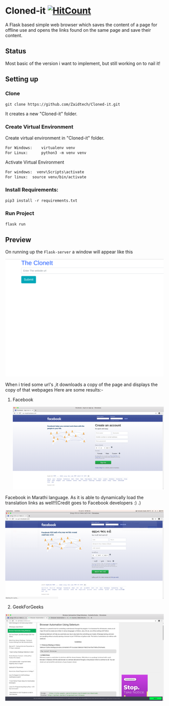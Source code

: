 # Cloned-it [![HitCount](http://hits.dwyl.com/Zaidtech/Cloned-it.svg)](http://hits.dwyl.com/Zaidtech/Cloned-it)
A Flask based simple web browser which saves the content of a page for offline use and opens the links found on the same page and save their content.

## Status

Most basic of the version i want to implement, but still working on to nail it!

## Setting up

### Clone

    git clone https://github.com/Zaidtech/Cloned-it.git

It creates a new "Cloned-it" folder.

### Create Virtual Environment

 Create virtual environment in "Cloned-it" folder.

    For Windows:    virtualenv venv
    For Linux:      python3 -m venv venv

 Activate Virtual Environment

    For windows:  venv\Scripts\activate
    For linux:  source venv/bin/activate

### Install Requirements:

    pip3 install -r requirements.txt

### Run Project
  
    flask run

## Preview

On running up the `Flask-server` a window will appear like this

  [<img src="./preview/p1.png" width="600"/>](p1.png)

When i tried some url's ,it downloads a copy of the page and displays the copy of that webpages
Here are some results:-

1. Facebook

    [<img src="./preview/p2.png" width="600"/>](p2.png)

Facebook in Marathi language.
As it is able to dynamically load the translation links as well!!(Credit goes to Facebook developers :)  .)

[<img src="./preview/p3.png" width="600"/>](p3.png)

2. GeekForGeeks

 [<img src="./preview/p4.png" width="600"/>](p4.png)
